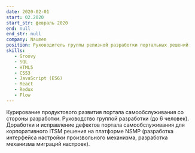 ```yaml
---
date: 2020-02-01
start: 02.2020
start_str: февраль 2020
end: null
end_str: null
company: Naumen
position: Руководитель группы релизной разработки портальных решений
skills:
   - Groovy
   - SQL
   - HTML5
   - CSS3
   - JavaScript (ES6)
   - React
   - Redux
   - Flow
---
```

Курирование продуктового развития портала самообслуживания со стороны разработки.
Руководство группой разработки (до 6 человек).
Доработки и исправление дефектов портала самообслуживания для корпоративного ITSM решения на
платформе NSMP (разработка интерфейса настройки произвольного механизма,
разработка механизма миграций настроек).
